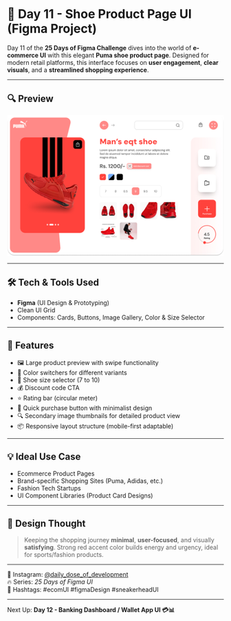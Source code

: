 # 👟 Day 11 - Shoe Product Page UI (Figma Project)

Day 11 of the **25 Days of Figma Challenge** dives into the world of **e-commerce UI** with this elegant **Puma shoe product page**. Designed for modern retail platforms, this interface focuses on **user engagement**, **clear visuals**, and a **streamlined shopping experience**.

---

## 🔍 Preview
![preview](preview.jpg)

---

## 🛠️ Tech & Tools Used

- **Figma** (UI Design & Prototyping)
- Clean UI Grid
- Components: Cards, Buttons, Image Gallery, Color & Size Selector

---

## 🧩 Features

- 🖼️ Large product preview with swipe functionality  
- 🎨 Color switchers for different variants  
- 🔢 Shoe size selector (7 to 10)  
- 💰 Discount code CTA  
- ⭐ Rating bar (circular meter)  
- 🛒 Quick purchase button with minimalist design  
- 🔍 Secondary image thumbnails for detailed product view  
- 📦 Responsive layout structure (mobile-first adaptable)

---

## 💡 Ideal Use Case

- Ecommerce Product Pages  
- Brand-specific Shopping Sites (Puma, Adidas, etc.)  
- Fashion Tech Startups  
- UI Component Libraries (Product Card Designs)

---

## 🧠 Design Thought

> Keeping the shopping journey **minimal**, **user-focused**, and visually **satisfying**. Strong red accent color builds energy and urgency, ideal for sports/fashion products.

---

📸 Instagram: [@daily_dose_of_development](https://instagram.com/daily_dose_of_development)  
🔥 Series: *25 Days of Figma UI*  
🔖 Hashtags: #ecomUI #figmaDesign #sneakerheadUI  

---

Next Up: **Day 12 - Banking Dashboard / Wallet App UI 💳📊**